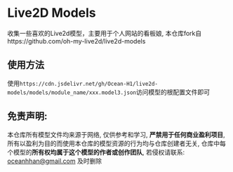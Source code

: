 # Live2D Models

收集一些喜欢的Live2d模型，主要用于个人网站的看板娘, 本仓库fork自https://github.com/oh-my-live2d/live2d-models

## 使用方法

使用`https://cdn.jsdelivr.net/gh/Ocean-H1/live2d-models/models/module_name/xxx.model3.json`访问模型的根配置文件即可

## 免责声明:

本仓库所有模型文件均来源于网络, 仅供参考和学习, **严禁用于任何商业盈利项目**, 所有以盈利为目的而使用本仓库的模型资源的行为均与仓库创建者无关, 仓库中每个模型的**所有权均属于这个模型的作者或创作团队**, 若侵权请联系: oceanhhan@gmail.com 及时删除
